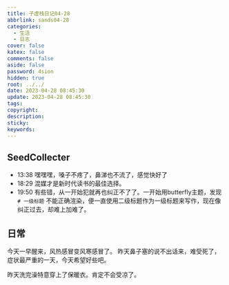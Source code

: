 ```yaml
---
title: 子虚栈日记04-28
abbrlink: sands04-28
categories:
  - 生活
  - 日志
cover: false
katex: false
comments: false
aside: false
password: 4sion
hidden: true
root: ../../
date: 2023-04-28 08:45:30
update: 2023-04-28 08:45:30
tags:
copyright:
description:
sticky:
keywords:
---
```


## SeedCollecter
- 13:38 嘿嘿嘿，嗓子不疼了，鼻涕也不流了，感觉快好了
- 18:29 混媒才是新时代读书的最佳选择。
- 19:50 有些错，从一开始犯就再也纠正不了了。一开始用butterfly主题，发现`# 一级标题` 不能正确渲染，便一直使用二级标题作为一级标题来写作，现在像纠正过去，却难上加难了。


## 日常
今天一早醒来，风热感冒变风寒感冒了。
昨天鼻子塞的说不出话来，难受死了，症状最严重的一天，今天希望好些吧。

昨天洗完澡特意穿上了保暖衣。肯定不会受凉了。